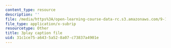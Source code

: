```yaml
---
content_type: resource
description: ''
file: /media/https%3A/open-learning-course-data-rc.s3.amazonaws.com/9-14-brain-structure-and-its-origins-spring-2014/31c1ce75a6435a528a07c73837a4901e_555133.vtt
file_type: application/x-subrip
resourcetype: Other
title: 3play caption file
uid: 31c1ce75-a643-5a52-8a07-c73837a4901e
---
```

